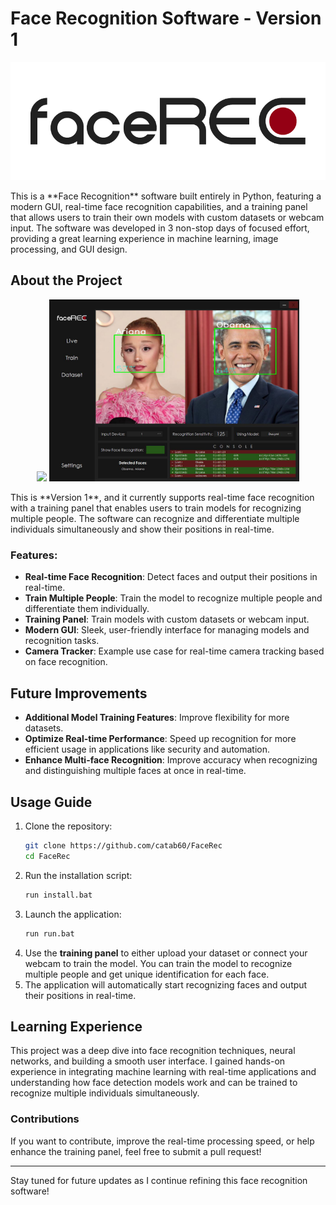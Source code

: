 # Face Recognition Software - Version 1
<p align="center">
  <img src="https://raw.githubusercontent.com/catab60/FaceRec/refs/heads/main/Assets/LogoBig.png">
</p>
This is a **Face Recognition** software built entirely in Python, featuring a modern GUI, real-time face recognition capabilities, and a training panel that allows users to train their own models with custom datasets or webcam input. The software was developed in 3 non-stop days of focused effort, providing a great learning experience in machine learning, image processing, and GUI design.

## About the Project
<p align="center">
  <img src="https://github.com/catab60/FaceRec/blob/main/Assets/Preview.gif" width=400>
  <img src="https://raw.githubusercontent.com/catab60/FaceRec/refs/heads/main/Assets/Preview2.png" width=400>
</p>
This is **Version 1**, and it currently supports real-time face recognition with a training panel that enables users to train models for recognizing multiple people. The software can recognize and differentiate multiple individuals simultaneously and show their positions in real-time. 

### Features:
- **Real-time Face Recognition**: Detect faces and output their positions in real-time.
- **Train Multiple People**: Train the model to recognize multiple people and differentiate them individually.
- **Training Panel**: Train models with custom datasets or webcam input.
- **Modern GUI**: Sleek, user-friendly interface for managing models and recognition tasks.
- **Camera Tracker**: Example use case for real-time camera tracking based on face recognition.
  
## Future Improvements
- **Additional Model Training Features**: Improve flexibility for more datasets.
- **Optimize Real-time Performance**: Speed up recognition for more efficient usage in applications like security and automation.
- **Enhance Multi-face Recognition**: Improve accuracy when recognizing and distinguishing multiple faces at once in real-time.

## Usage Guide

1. Clone the repository:
   ```bash
   git clone https://github.com/catab60/FaceRec
   cd FaceRec
   ```
2. Run the installation script:
   ```bash
   run install.bat
   ```
3. Launch the application:
   ```bash
   run run.bat
   ```
4. Use the **training panel** to either upload your dataset or connect your webcam to train the model. You can train the model to recognize multiple people and get unique identification for each face.
5. The application will automatically start recognizing faces and output their positions in real-time.

## Learning Experience
This project was a deep dive into face recognition techniques, neural networks, and building a smooth user interface. I gained hands-on experience in integrating machine learning with real-time applications and understanding how face detection models work and can be trained to recognize multiple individuals simultaneously.

### Contributions
If you want to contribute, improve the real-time processing speed, or help enhance the training panel, feel free to submit a pull request!

---
Stay tuned for future updates as I continue refining this face recognition software!
